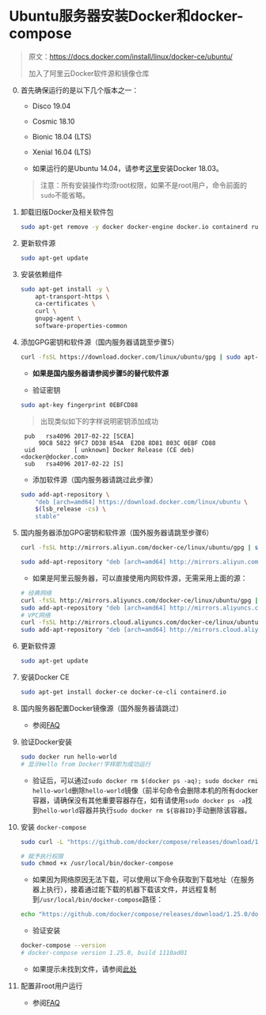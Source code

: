 # Ubuntu服务器安装Docker和docker-compose

> 原文：https://docs.docker.com/install/linux/docker-ce/ubuntu/
> 
> 加入了阿里云Docker软件源和镜像仓库

0. 首先确保运行的是以下几个版本之一：

    - Disco 19.04

    - Cosmic 18.10

    - Bionic 18.04 (LTS)

    - Xenial 16.04 (LTS)

    - 如果运行的是Ubuntu 14.04，请参考[这里](https://docs.docker.com/v18.03/install/linux/docker-ce/ubuntu/)安装Docker 18.03。

    > 注意：所有安装操作均须root权限，如果不是root用户，命令前面的`sudo`不能省略。

1. 卸载旧版Docker及相关软件包

    ```bash
    sudo apt-get remove -y docker docker-engine docker.io containerd runc
    ```

2. 更新软件源

    ```bash
    sudo apt-get update
    ```

3. 安装依赖组件

    ```bash
    sudo apt-get install -y \
        apt-transport-https \
        ca-certificates \
        curl \
        gnupg-agent \
        software-properties-common
    ```

4. 添加GPG密钥和软件源（国内服务器请跳至步骤5）

    ```bash
    curl -fsSL https://download.docker.com/linux/ubuntu/gpg | sudo apt-key add -
    ```
    - **如果是国内服务器请参阅步骤5的替代软件源**

    - 验证密钥

    ```bash
    sudo apt-key fingerprint 0EBFCD88
    ```

    > 出现类似如下的字样说明密钥添加成功

        pub   rsa4096 2017-02-22 [SCEA]
            9DC8 5822 9FC7 DD38 854A  E2D8 8D81 803C 0EBF CD88
        uid           [ unknown] Docker Release (CE deb) <docker@docker.com>
        sub   rsa4096 2017-02-22 [S]

    - 添加软件源（国内服务器请跳过此步骤）

    ```bash
    sudo add-apt-repository \
        "deb [arch=amd64] https://download.docker.com/linux/ubuntu \
        $(lsb_release -cs) \
        stable"
    ```

5. 国内服务器添加GPG密钥和软件源（国外服务器请跳至步骤6）

    ```bash
    curl -fsSL http://mirrors.aliyun.com/docker-ce/linux/ubuntu/gpg | sudo apt-key add -

    sudo add-apt-repository "deb [arch=amd64] http://mirrors.aliyun.com/docker-ce/linux/ubuntu $(lsb_release -cs) stable"
    ```

    - 如果是阿里云服务器，可以直接使用内网软件源，无需采用上面的源：

    ```bash
    # 经典网络
    curl -fsSL http://mirrors.aliyuncs.com/docker-ce/linux/ubuntu/gpg | sudo apt-key add -
    sudo add-apt-repository "deb [arch=amd64] http://mirrors.aliyuncs.com/docker-ce/linux/ubuntu $(lsb_release -cs) stable"
    # VPC网络
    curl -fsSL http://mirrors.cloud.aliyuncs.com/docker-ce/linux/ubuntu/gpg | sudo apt-key add -
    sudo add-apt-repository "deb [arch=amd64] http://mirrors.cloud.aliyuncs.com/docker-ce/linux/ubuntu $(lsb_release -cs) stable"
    ```

6. 更新软件源

    ```bash
    sudo apt-get update
    ```

7. 安装Docker CE

    ```bash
    sudo apt-get install docker-ce docker-ce-cli containerd.io
    ```

8. 国内服务器配置Docker镜像源（国外服务器请跳过）

    - 参阅[FAQ](./faq.md#国内服务器配置阿里云Docker镜像仓库)

9. 验证Docker安装

    ```bash
    sudo docker run hello-world
    # 显示Hello from Docker!字样即为成功运行
    ```

    - 验证后，可以通过`sudo docker rm $(docker ps -aq); sudo docker rmi hello-world`删除`hello-world`镜像（前半句命令会删除本机的所有docker容器，请确保没有其他重要容器存在，如有请使用`sudo docker ps -a`找到`hello-world`容器并执行`sudo docker rm ${容器ID}`手动删除该容器。

10. 安装 `docker-compose`

    ```bash
    sudo curl -L "https://github.com/docker/compose/releases/download/1.25.0/docker-compose-$(uname -s)-$(uname -m)" -o /usr/local/bin/docker-compose

    # 赋予执行权限
    sudo chmod +x /usr/local/bin/docker-compose
    ```

    - 如果因为网络原因无法下载，可以使用以下命令获取到下载地址（在服务器上执行），接着通过能下载的机器下载该文件，并远程复制到`/usr/local/bin/docker-compose`路径：

    ```bash
    echo "https://github.com/docker/compose/releases/download/1.25.0/docker-compose-$(uname -s)-$(uname -m)"
    ```

    - 验证安装

    ```bash
    docker-compose --version
    # docker-compose version 1.25.0, build 1110ad01
    ```

    - 如果提示未找到文件，请参阅[此处](./cannot-find-docker-compose.md)

11. 配置非root用户运行

    - 参阅[FAQ](./faq.md#配置非root用户运行)
